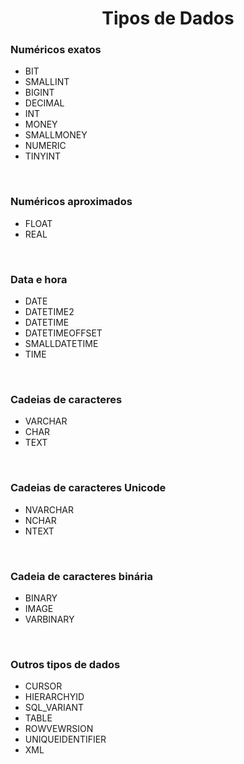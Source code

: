<h1 align="center">Tipos de Dados</h1>

<h3>Numéricos exatos</h3>

- BIT
- SMALLINT
- BIGINT
- DECIMAL
- INT
- MONEY
- SMALLMONEY
- NUMERIC
- TINYINT

<br>

<h3>Numéricos aproximados</h3>

- FLOAT
- REAL

<br>

<h3>Data e hora</h3>

- DATE
- DATETIME2
- DATETIME
- DATETIMEOFFSET
- SMALLDATETIME
- TIME

<br>

<h3>Cadeias de caracteres</h3>

- VARCHAR
- CHAR
- TEXT

<br>

<h3>Cadeias de caracteres Unicode</h3>

- NVARCHAR
- NCHAR
- NTEXT

<br>

<h3>Cadeia de caracteres binária</h3>

- BINARY
- IMAGE
- VARBINARY

<br>

<h3>Outros tipos de dados</h3>

- CURSOR
- HIERARCHYID
- SQL_VARIANT
- TABLE
- ROWVEWRSION
- UNIQUEIDENTIFIER
- XML